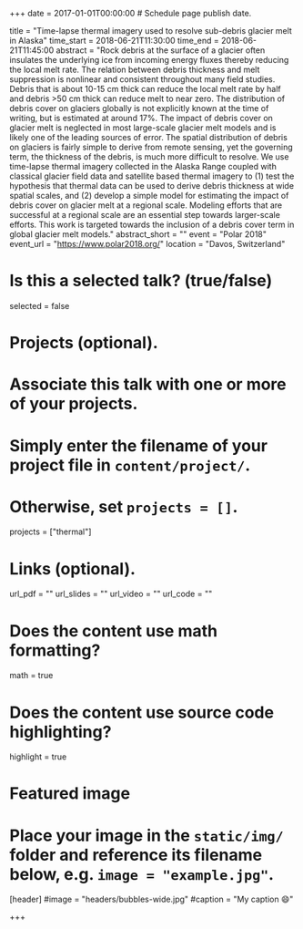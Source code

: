 +++
date = 2017-01-01T00:00:00  # Schedule page publish date.

title = "Time-lapse thermal imagery used to resolve sub-debris glacier melt in Alaska"
time_start = 2018-06-21T11:30:00
time_end = 2018-06-21T11:45:00
abstract = "Rock debris at the surface of a glacier often insulates the underlying ice from incoming energy fluxes thereby reducing the local melt rate. The relation between debris thickness and melt suppression is nonlinear and consistent throughout many field studies. Debris that is about 10-15 cm thick can reduce the local melt rate by half and debris >50 cm thick can reduce melt to near zero. The distribution of debris cover on glaciers globally is not explicitly known at the time of writing, but is estimated at around 17%. The impact of debris cover on glacier melt is neglected in most large-scale glacier melt models and is likely one of the leading sources of error. The spatial distribution of debris on glaciers is fairly simple to derive from remote sensing, yet the governing term, the thickness of the debris, is much more difficult to resolve. We use time-lapse thermal imagery collected in the Alaska Range coupled with classical glacier field data and satellite based thermal imagery to (1) test the hypothesis that thermal data can be used to derive debris thickness at wide spatial scales, and (2) develop a simple model for estimating the impact of debris cover on glacier melt at a regional scale. Modeling efforts that are successful at a regional scale are an essential step towards larger-scale efforts. This work is targeted towards the inclusion of a debris cover term in global glacier melt models."
abstract_short = ""
event = "Polar 2018"
event_url = "https://www.polar2018.org/"
location = "Davos, Switzerland"

# Is this a selected talk? (true/false)
selected = false

# Projects (optional).
#   Associate this talk with one or more of your projects.
#   Simply enter the filename of your project file in `content/project/`.
#   Otherwise, set `projects = []`.
projects = ["thermal"]

# Links (optional).
url_pdf = ""
url_slides = ""
url_video = ""
url_code = ""

# Does the content use math formatting?
math = true

# Does the content use source code highlighting?
highlight = true

# Featured image
# Place your image in the `static/img/` folder and reference its filename below, e.g. `image = "example.jpg"`.
[header]
#image = "headers/bubbles-wide.jpg"
#caption = "My caption :smile:"

+++


